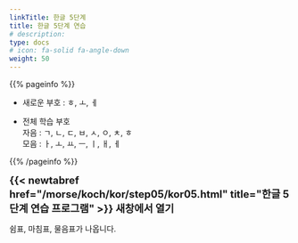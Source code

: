 ```yaml
---
linkTitle: 한글 5단계
title: 한글 5단계 연습
# description: 
type: docs
# icon: fa-solid fa-angle-down
weight: 50
---
```


{{% pageinfo %}}

* 새로운 부호 : ㅎ, ㅗ, ㅔ

* 전체 학습 부호<br>
자음 : ㄱ, ㄴ, ㄷ, ㅂ, ㅅ, ㅇ, ㅊ, ㅎ<br>
모음 : ㅏ, ㅗ, ㅛ, ㅡ, ㅣ, ㅐ, ㅔ<br>

{{% /pageinfo %}}
<br>

<b><span style="font-size:130%">{{< newtabref href="/morse/koch/kor/step05/kor05.html" title="한글 5단계 연습 프로그램" >}} 새창에서 열기</span></b>


쉼표, 마침표, 물음표가 나옵니다.